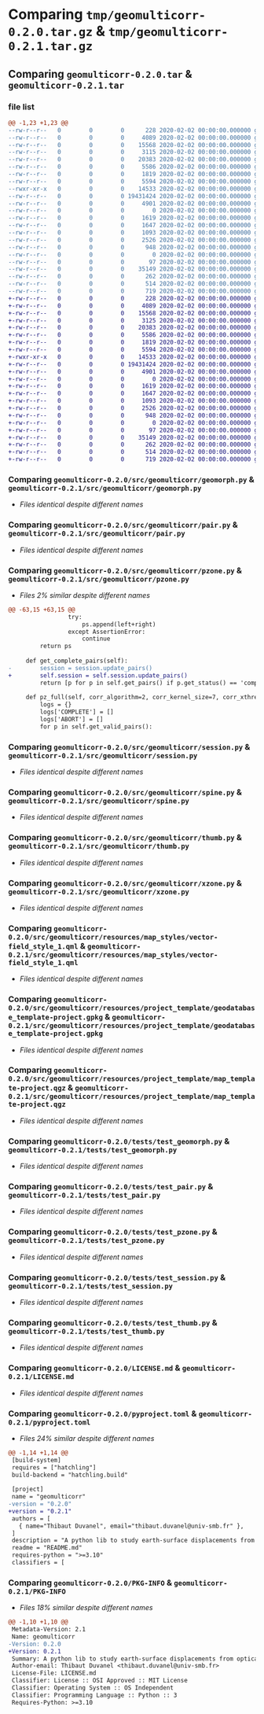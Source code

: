 # Comparing `tmp/geomulticorr-0.2.0.tar.gz` & `tmp/geomulticorr-0.2.1.tar.gz`

## Comparing `geomulticorr-0.2.0.tar` & `geomulticorr-0.2.1.tar`

### file list

```diff
@@ -1,23 +1,23 @@
--rw-r--r--   0        0        0      228 2020-02-02 00:00:00.000000 geomulticorr-0.2.0/src/geomulticorr/__init__.py
--rw-r--r--   0        0        0     4089 2020-02-02 00:00:00.000000 geomulticorr-0.2.0/src/geomulticorr/geomorph.py
--rw-r--r--   0        0        0    15568 2020-02-02 00:00:00.000000 geomulticorr-0.2.0/src/geomulticorr/pair.py
--rw-r--r--   0        0        0     3115 2020-02-02 00:00:00.000000 geomulticorr-0.2.0/src/geomulticorr/pzone.py
--rw-r--r--   0        0        0    20383 2020-02-02 00:00:00.000000 geomulticorr-0.2.0/src/geomulticorr/session.py
--rw-r--r--   0        0        0     5586 2020-02-02 00:00:00.000000 geomulticorr-0.2.0/src/geomulticorr/spine.py
--rw-r--r--   0        0        0     1819 2020-02-02 00:00:00.000000 geomulticorr-0.2.0/src/geomulticorr/thumb.py
--rw-r--r--   0        0        0     5594 2020-02-02 00:00:00.000000 geomulticorr-0.2.0/src/geomulticorr/xzone.py
--rwxr-xr-x   0        0        0    14533 2020-02-02 00:00:00.000000 geomulticorr-0.2.0/src/geomulticorr/resources/map_styles/vector-field_style_1.qml
--rw-r--r--   0        0        0 19431424 2020-02-02 00:00:00.000000 geomulticorr-0.2.0/src/geomulticorr/resources/project_template/geodatabase_template-project.gpkg
--rw-r--r--   0        0        0     4901 2020-02-02 00:00:00.000000 geomulticorr-0.2.0/src/geomulticorr/resources/project_template/map_template-project.qgz
--rw-r--r--   0        0        0        0 2020-02-02 00:00:00.000000 geomulticorr-0.2.0/tests/__init__.py
--rw-r--r--   0        0        0     1619 2020-02-02 00:00:00.000000 geomulticorr-0.2.0/tests/test_geomorph.py
--rw-r--r--   0        0        0     1647 2020-02-02 00:00:00.000000 geomulticorr-0.2.0/tests/test_pair.py
--rw-r--r--   0        0        0     1093 2020-02-02 00:00:00.000000 geomulticorr-0.2.0/tests/test_pzone.py
--rw-r--r--   0        0        0     2526 2020-02-02 00:00:00.000000 geomulticorr-0.2.0/tests/test_session.py
--rw-r--r--   0        0        0      948 2020-02-02 00:00:00.000000 geomulticorr-0.2.0/tests/test_thumb.py
--rw-r--r--   0        0        0        0 2020-02-02 00:00:00.000000 geomulticorr-0.2.0/tests/test_xzone.py
--rw-r--r--   0        0        0       97 2020-02-02 00:00:00.000000 geomulticorr-0.2.0/.gitignore
--rw-r--r--   0        0        0    35149 2020-02-02 00:00:00.000000 geomulticorr-0.2.0/LICENSE.md
--rw-r--r--   0        0        0      262 2020-02-02 00:00:00.000000 geomulticorr-0.2.0/README.md
--rw-r--r--   0        0        0      514 2020-02-02 00:00:00.000000 geomulticorr-0.2.0/pyproject.toml
--rw-r--r--   0        0        0      719 2020-02-02 00:00:00.000000 geomulticorr-0.2.0/PKG-INFO
+-rw-r--r--   0        0        0      228 2020-02-02 00:00:00.000000 geomulticorr-0.2.1/src/geomulticorr/__init__.py
+-rw-r--r--   0        0        0     4089 2020-02-02 00:00:00.000000 geomulticorr-0.2.1/src/geomulticorr/geomorph.py
+-rw-r--r--   0        0        0    15568 2020-02-02 00:00:00.000000 geomulticorr-0.2.1/src/geomulticorr/pair.py
+-rw-r--r--   0        0        0     3125 2020-02-02 00:00:00.000000 geomulticorr-0.2.1/src/geomulticorr/pzone.py
+-rw-r--r--   0        0        0    20383 2020-02-02 00:00:00.000000 geomulticorr-0.2.1/src/geomulticorr/session.py
+-rw-r--r--   0        0        0     5586 2020-02-02 00:00:00.000000 geomulticorr-0.2.1/src/geomulticorr/spine.py
+-rw-r--r--   0        0        0     1819 2020-02-02 00:00:00.000000 geomulticorr-0.2.1/src/geomulticorr/thumb.py
+-rw-r--r--   0        0        0     5594 2020-02-02 00:00:00.000000 geomulticorr-0.2.1/src/geomulticorr/xzone.py
+-rwxr-xr-x   0        0        0    14533 2020-02-02 00:00:00.000000 geomulticorr-0.2.1/src/geomulticorr/resources/map_styles/vector-field_style_1.qml
+-rw-r--r--   0        0        0 19431424 2020-02-02 00:00:00.000000 geomulticorr-0.2.1/src/geomulticorr/resources/project_template/geodatabase_template-project.gpkg
+-rw-r--r--   0        0        0     4901 2020-02-02 00:00:00.000000 geomulticorr-0.2.1/src/geomulticorr/resources/project_template/map_template-project.qgz
+-rw-r--r--   0        0        0        0 2020-02-02 00:00:00.000000 geomulticorr-0.2.1/tests/__init__.py
+-rw-r--r--   0        0        0     1619 2020-02-02 00:00:00.000000 geomulticorr-0.2.1/tests/test_geomorph.py
+-rw-r--r--   0        0        0     1647 2020-02-02 00:00:00.000000 geomulticorr-0.2.1/tests/test_pair.py
+-rw-r--r--   0        0        0     1093 2020-02-02 00:00:00.000000 geomulticorr-0.2.1/tests/test_pzone.py
+-rw-r--r--   0        0        0     2526 2020-02-02 00:00:00.000000 geomulticorr-0.2.1/tests/test_session.py
+-rw-r--r--   0        0        0      948 2020-02-02 00:00:00.000000 geomulticorr-0.2.1/tests/test_thumb.py
+-rw-r--r--   0        0        0        0 2020-02-02 00:00:00.000000 geomulticorr-0.2.1/tests/test_xzone.py
+-rw-r--r--   0        0        0       97 2020-02-02 00:00:00.000000 geomulticorr-0.2.1/.gitignore
+-rw-r--r--   0        0        0    35149 2020-02-02 00:00:00.000000 geomulticorr-0.2.1/LICENSE.md
+-rw-r--r--   0        0        0      262 2020-02-02 00:00:00.000000 geomulticorr-0.2.1/README.md
+-rw-r--r--   0        0        0      514 2020-02-02 00:00:00.000000 geomulticorr-0.2.1/pyproject.toml
+-rw-r--r--   0        0        0      719 2020-02-02 00:00:00.000000 geomulticorr-0.2.1/PKG-INFO
```

### Comparing `geomulticorr-0.2.0/src/geomulticorr/geomorph.py` & `geomulticorr-0.2.1/src/geomulticorr/geomorph.py`

 * *Files identical despite different names*

### Comparing `geomulticorr-0.2.0/src/geomulticorr/pair.py` & `geomulticorr-0.2.1/src/geomulticorr/pair.py`

 * *Files identical despite different names*

### Comparing `geomulticorr-0.2.0/src/geomulticorr/pzone.py` & `geomulticorr-0.2.1/src/geomulticorr/pzone.py`

 * *Files 2% similar despite different names*

```diff
@@ -63,15 +63,15 @@
                 try:
                     ps.append(left+right)
                 except AssertionError:
                     continue
         return ps
     
     def get_complete_pairs(self):
-        session = session.update_pairs()
+        self.session = self.session.update_pairs()
         return [p for p in self.get_pairs() if p.get_status() == 'complete']
 
     def pz_full(self, corr_algorithm=2, corr_kernel_size=7, corr_xthreshold=10, vector_res=20, method='average'):
         logs = {}
         logs['COMPLETE'] = []
         logs['ABORT'] = []
         for p in self.get_valid_pairs():
```

### Comparing `geomulticorr-0.2.0/src/geomulticorr/session.py` & `geomulticorr-0.2.1/src/geomulticorr/session.py`

 * *Files identical despite different names*

### Comparing `geomulticorr-0.2.0/src/geomulticorr/spine.py` & `geomulticorr-0.2.1/src/geomulticorr/spine.py`

 * *Files identical despite different names*

### Comparing `geomulticorr-0.2.0/src/geomulticorr/thumb.py` & `geomulticorr-0.2.1/src/geomulticorr/thumb.py`

 * *Files identical despite different names*

### Comparing `geomulticorr-0.2.0/src/geomulticorr/xzone.py` & `geomulticorr-0.2.1/src/geomulticorr/xzone.py`

 * *Files identical despite different names*

### Comparing `geomulticorr-0.2.0/src/geomulticorr/resources/map_styles/vector-field_style_1.qml` & `geomulticorr-0.2.1/src/geomulticorr/resources/map_styles/vector-field_style_1.qml`

 * *Files identical despite different names*

### Comparing `geomulticorr-0.2.0/src/geomulticorr/resources/project_template/geodatabase_template-project.gpkg` & `geomulticorr-0.2.1/src/geomulticorr/resources/project_template/geodatabase_template-project.gpkg`

 * *Files identical despite different names*

### Comparing `geomulticorr-0.2.0/src/geomulticorr/resources/project_template/map_template-project.qgz` & `geomulticorr-0.2.1/src/geomulticorr/resources/project_template/map_template-project.qgz`

 * *Files identical despite different names*

### Comparing `geomulticorr-0.2.0/tests/test_geomorph.py` & `geomulticorr-0.2.1/tests/test_geomorph.py`

 * *Files identical despite different names*

### Comparing `geomulticorr-0.2.0/tests/test_pair.py` & `geomulticorr-0.2.1/tests/test_pair.py`

 * *Files identical despite different names*

### Comparing `geomulticorr-0.2.0/tests/test_pzone.py` & `geomulticorr-0.2.1/tests/test_pzone.py`

 * *Files identical despite different names*

### Comparing `geomulticorr-0.2.0/tests/test_session.py` & `geomulticorr-0.2.1/tests/test_session.py`

 * *Files identical despite different names*

### Comparing `geomulticorr-0.2.0/tests/test_thumb.py` & `geomulticorr-0.2.1/tests/test_thumb.py`

 * *Files identical despite different names*

### Comparing `geomulticorr-0.2.0/LICENSE.md` & `geomulticorr-0.2.1/LICENSE.md`

 * *Files identical despite different names*

### Comparing `geomulticorr-0.2.0/pyproject.toml` & `geomulticorr-0.2.1/pyproject.toml`

 * *Files 24% similar despite different names*

```diff
@@ -1,14 +1,14 @@
 [build-system]
 requires = ["hatchling"]
 build-backend = "hatchling.build"
 
 [project]
 name = "geomulticorr"
-version = "0.2.0"
+version = "0.2.1"
 authors = [
   { name="Thibaut Duvanel", email="thibaut.duvanel@univ-smb.fr" },
 ]
 description = "A python lib to study earth-surface displacements from optical images with Ames Stereo Pipeline"
 readme = "README.md"
 requires-python = ">=3.10"
 classifiers = [
```

### Comparing `geomulticorr-0.2.0/PKG-INFO` & `geomulticorr-0.2.1/PKG-INFO`

 * *Files 18% similar despite different names*

```diff
@@ -1,10 +1,10 @@
 Metadata-Version: 2.1
 Name: geomulticorr
-Version: 0.2.0
+Version: 0.2.1
 Summary: A python lib to study earth-surface displacements from optical images with Ames Stereo Pipeline
 Author-email: Thibaut Duvanel <thibaut.duvanel@univ-smb.fr>
 License-File: LICENSE.md
 Classifier: License :: OSI Approved :: MIT License
 Classifier: Operating System :: OS Independent
 Classifier: Programming Language :: Python :: 3
 Requires-Python: >=3.10
```

